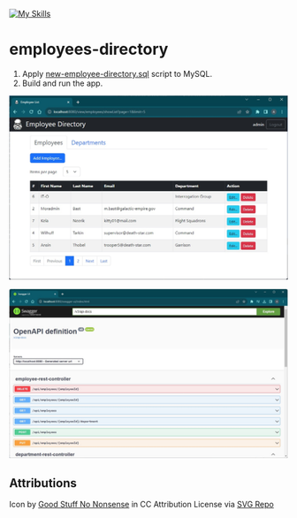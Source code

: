 [![My Skills](https://skillicons.dev/icons?i=java,spring,hibernate,mysql,html,bootstrap&theme=light)](https://skillicons.dev)
# employees-directory

1. Apply [new-employee-directory.sql](./new-employee-directory.sql) script to MySQL.
2. Build and run the app.

![screenshot](/src/main/resources/static/images/screenshot.jpg?raw=true)

![screenshot2](/src/main/resources/static/images/screenshot2.jpg?raw=true)

## Attributions

Icon by <a href="https://goodstuffnononsense.com/hand-drawn-icons/space-icons/?ref=svgrepo.com" target="_blank">Good Stuff No Nonsense</a> in CC Attribution License via <a href="https://www.svgrepo.com/" target="_blank">SVG Repo</a>
